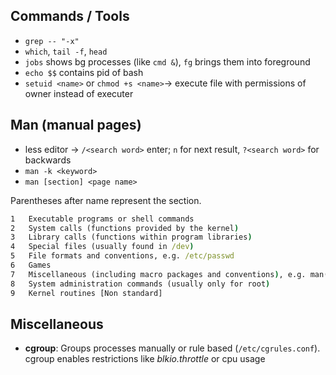 ## Commands / Tools

- `grep -- "-x"`
- `which`, `tail -f`, `head`
- `jobs` shows bg processes (like `cmd &`), `fg` brings them into foreground
- `echo $$` contains pid of bash
- `setuid <name>` or `chmod +s <name>`-> execute file with permissions of owner instead of executer

## Man (manual pages)

- less editor -> `/<search word>` enter; `n` for next result, `?<search word>` for backwards
- `man -k <keyword>`
- `man [section] <page name>`

Parentheses after name represent the section.

```cmd
1   Executable programs or shell commands
2   System calls (functions provided by the kernel)
3   Library calls (functions within program libraries)
4   Special files (usually found in /dev)
5   File formats and conventions, e.g. /etc/passwd
6   Games
7   Miscellaneous (including macro packages and conventions), e.g. man(7), groff(7)
8   System administration commands (usually only for root)
9   Kernel routines [Non standard]
```

## Miscellaneous

- **cgroup**: Groups processes manually or rule based (`/etc/cgrules.conf`). cgroup enables restrictions like _blkio.throttle_ or cpu usage
